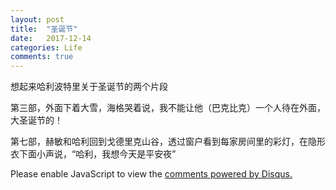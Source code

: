 ```yaml
---
layout: post
title:  "圣诞节"
date:   2017-12-14
categories: Life
comments: true
---
```

想起来哈利波特里关于圣诞节的两个片段

第三部，外面下着大雪，海格哭着说，我不能让他（巴克比克）一个人待在外面，大圣诞节的！

第七部，赫敏和哈利回到戈德里克山谷，透过窗户看到每家房间里的彩灯，在隐形衣下面小声说，“哈利，我想今天是平安夜”





<div id="disqus_thread"></div>
<script>
    /**
    *  RECOMMENDED CONFIGURATION VARIABLES: EDIT AND UNCOMMENT THE SECTION BELOW TO INSERT DYNAMIC VALUES FROM YOUR PLATFORM OR CMS.
    *  LEARN WHY DEFINING THESE VARIABLES IS IMPORTANT: https://disqus.com/admin/universalcode/#configuration-variables    */
    
    var disqus_config = function () {
    this.page.url = https://zseun.github.io/life/2017/12/14/christmas.html;  // Replace PAGE_URL with your page's canonical URL variable
    this.page.identifier = christmas; // Replace PAGE_IDENTIFIER with your page's unique identifier variable
    };
    
    (function() { // DON'T EDIT BELOW THIS LINE
    var d = document, s = d.createElement('script');
    s.src = 'https://keepsampling.disqus.com/embed.js';
    s.setAttribute('data-timestamp', +new Date());
    (d.head || d.body).appendChild(s);
    })();
</script>
<noscript>Please enable JavaScript to view the <a href="https://disqus.com/?ref_noscript">comments powered by Disqus.</a></noscript>